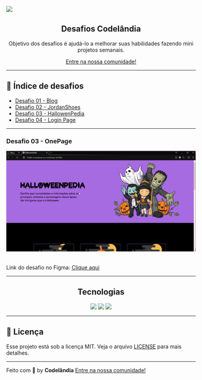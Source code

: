 ![](https://github.com/targdev/challenges-codelandia/raw/main/image/wallpaper.png)

<h2 align="center">
  Desafios Codelândia
</h2>

<p align="center">
  Objetivo dos desafios é ajudá-lo a melhorar suas habilidades fazendo mini projetos semanais.
</p>

<p align="center">
  <a href="https://discord.com/invite/QevDJqCzaY">Entre na nossa comunidade!</a>
</p>

---

## 🎯 Índice de desafios

* [Desafio 01 - Blog](https://github.com/Mateuss18/Desafio01_Codelandia-Blog)
* [Desafio 02 - JordanShoes](https://github.com/Mateuss18/Desafio02_Codelandia-JordanShoes)
* [Desafio 03 - HallowenPedia](https://github.com/Mateuss18/Desafio03_Codelandia-HalloweenPedia)
* [Desafio 04 - Login Page](https://github.com/Mateuss18/Desafio04_Login-Page)
---

### **Desafio 03 - OnePage** <a name="id01"></a>

<img src="images/desktop.gif" alt="">

<img src="images/mobile.gif" alt="">

Link do desafio no Figma: [Clique aqui](https://www.figma.com/file/Yb9IBH56g7T1hdIyZ3BMNO/Desafios---Codel%C3%A2ndia?node-id=3743%3A36)

>
---
<h2 align="center">
  Tecnologias
</h2>

<div align="center">

![](https://github.com/JoshDanielWalker/Tech-SVG-Icons/blob/master/html-5.svg)
![](https://github.com/JoshDanielWalker/Tech-SVG-Icons/blob/master/css.svg)
![](https://github.com/JoshDanielWalker/Tech-SVG-Icons/blob/master/javascript.svg)
</div>

>
---
## 📝 Licença

Esse projeto está sob a licença MIT. Veja o arquivo [LICENSE](LICENSE) para mais detalhes.

---

Feito com 💜 by **Codelândia** [Entre na nossa comunidade!](https://discord.com/invite/QevDJqCzaY)
